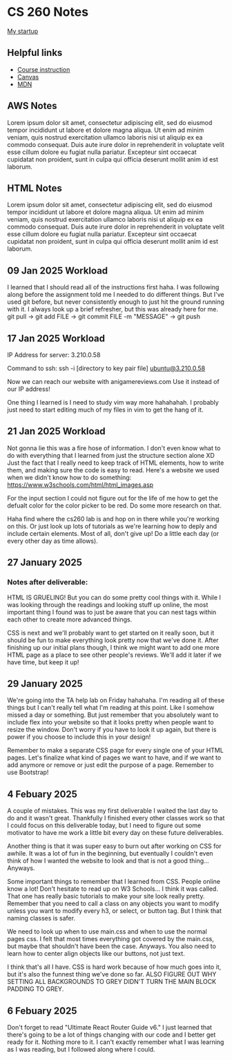 # CS 260 Notes

[My startup](https://simon.cs260.click)

## Helpful links

- [Course instruction](https://github.com/webprogramming260)
- [Canvas](https://byu.instructure.com)
- [MDN](https://developer.mozilla.org)

## AWS Notes

Lorem ipsum dolor sit amet, consectetur adipiscing elit, sed do eiusmod tempor incididunt ut labore et dolore magna aliqua. Ut enim ad minim veniam, quis nostrud exercitation ullamco laboris nisi ut aliquip ex ea commodo consequat. Duis aute irure dolor in reprehenderit in voluptate velit esse cillum dolore eu fugiat nulla pariatur. Excepteur sint occaecat cupidatat non proident, sunt in culpa qui officia deserunt mollit anim id est laborum.

## HTML Notes

Lorem ipsum dolor sit amet, consectetur adipiscing elit, sed do eiusmod tempor incididunt ut labore et dolore magna aliqua. Ut enim ad minim veniam, quis nostrud exercitation ullamco laboris nisi ut aliquip ex ea commodo consequat. Duis aute irure dolor in reprehenderit in voluptate velit esse cillum dolore eu fugiat nulla pariatur. Excepteur sint occaecat cupidatat non proident, sunt in culpa qui officia deserunt mollit anim id est laborum.

## 09 Jan 2025 Workload

I learned that I should read all of the instructions first haha. I was following along before the assignment told me I needed to do different things. But I've used git before, but never consistently enough to just hit the ground running with it. I always look up a brief refresher, but this was already here for me. git pull -> git add FILE -> git commit FILE -m "MESSAGE" -> git push

## 17 Jan 2025 Workload

IP Address for server: 3.210.0.58

Command to ssh: ssh -i [directory to key pair file] ubuntu@3.210.0.58

Now we can reach our website with anigamereviews.com
Use it instead of our IP address!

One thing I learned is I need to study vim way more hahahahah. I probably just need to start editing much of my files in vim to get the hang of it. 

## 21 Jan 2025 Workload

Not gonna lie this was a fire hose of information. I don't even know what to do with everything that I learned from just the structure section alone XD Just the fact that I really need to keep track of HTML elements, how to write them, and making sure the code is easy to read. Here's a website we used when we didn't know how to do something: https://www.w3schools.com/html/html_images.asp

For the input section I could not figure out for the life of me how to get the defualt color for the color picker to be red. Do some more research on that.

Haha find where the cs260 lab is and hop on in there while you're working on this. Or just look up lots of tutorials as we're learning how to deply and include certain elements. Most of all, don't give up! Do a little each day (or every other day as time allows).

## 27 January 2025 
### Notes after deliverable:

HTML IS GRUELING! But you can do some pretty cool things with it. While I was looking through the readings and looking stuff up online, the most important thing I found was to just be aware that you can nest tags within each other to create more advanced things.

CSS is next and we'll probably want to get started on it really soon, but it should be fun to make everything look pretty now that we've done it. After finishing up our initial plans though, I think we might want to add one more HTML page as a place to see other people's reviews. We'll add it later if we have time, but keep it up!

## 29 January 2025

We're going into the TA help lab on Friday hahahaha. I'm reading all of these things but I can't really tell what I'm reading at this point. Like I somehow missed a day or something. But just remember that you absolutely want to include flex into your website so that it looks pretty when people want to resize the window. Don't worry if you have to look it up again, but there is power if you choose to include this in your design!

Remember to make a separate CSS page for every single one of your HTML pages. Let's finalize what kind of pages we want to have, and if we want to add anymore or remove or just edit the purpose of a page. Remember to use Bootstrap!

## 4 Febuary 2025

A couple of mistakes. This was my first deliverable I waited the last day to do and it wasn't great. Thankfully I finished every other classes work so that I could focus on this deliverable today, but I need to figure out some motivator to have me work a little bit every day on these future deliverables. 

Another thing is that it was super easy to burn out after working on CSS for awhile. It was a lot of fun in the beginning, but eventually I couldn't even think of how I wanted the website to look and that is not a good thing... Anyways. 

Some important things to remember that I learned from CSS. People online know a lot! Don't hesitate to read up on W3 Schools... I think it was called. That one has really basic tutorials to make your site look really pretty. Remember that you need to call a class on any objects you want to modify unless you want to modify every h3, or select, or button tag. But I think that naming classes is safer.

We need to look up when to use main.css and when to use the normal pages css. I felt that most times everything got covered by the main.css, but maybe that shouldn't have been the case. Anyways. You also need to learn how to center align objects like our buttons, not just text. 

I think that's all I have. CSS is hard work because of how much goes into it, but it's also the funnest thing we've done so far. ALSO FIGURE OUT WHY SETTING ALL BACKGROUNDS TO GREY DIDN'T TURN THE MAIN BLOCK PADDING TO GREY.

## 6 Febuary 2025

Don't forget to read "Ultimate React Router Guide v6." I just learned that there's going to be a lot of things changing with our code and I better get ready for it. Nothing more to it. I can't exactly remember what I was learning as I was reading, but I followed along where I could.